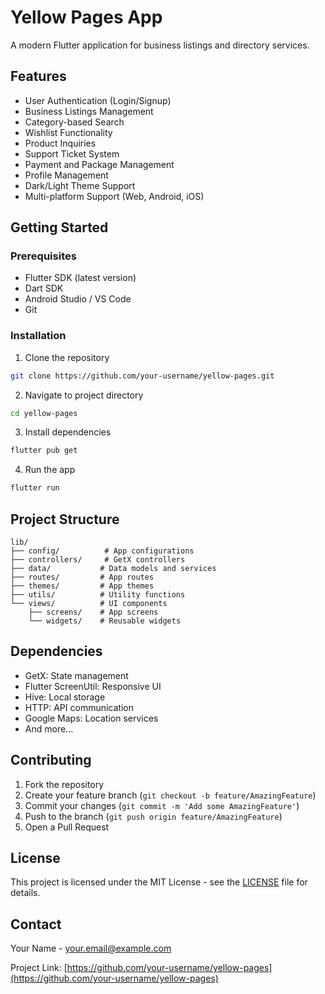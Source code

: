 # Yellow Pages App

A modern Flutter application for business listings and directory services.

## Features

- User Authentication (Login/Signup)
- Business Listings Management
- Category-based Search
- Wishlist Functionality
- Product Inquiries
- Support Ticket System
- Payment and Package Management
- Profile Management
- Dark/Light Theme Support
- Multi-platform Support (Web, Android, iOS)

## Getting Started

### Prerequisites

- Flutter SDK (latest version)
- Dart SDK
- Android Studio / VS Code
- Git

### Installation

1. Clone the repository
```bash
git clone https://github.com/your-username/yellow-pages.git
```

2. Navigate to project directory
```bash
cd yellow-pages
```

3. Install dependencies
```bash
flutter pub get
```

4. Run the app
```bash
flutter run
```

## Project Structure

```
lib/
├── config/          # App configurations
├── controllers/     # GetX controllers
├── data/           # Data models and services
├── routes/         # App routes
├── themes/         # App themes
├── utils/          # Utility functions
└── views/          # UI components
    ├── screens/    # App screens
    └── widgets/    # Reusable widgets
```

## Dependencies

- GetX: State management
- Flutter ScreenUtil: Responsive UI
- Hive: Local storage
- HTTP: API communication
- Google Maps: Location services
- And more...

## Contributing

1. Fork the repository
2. Create your feature branch (`git checkout -b feature/AmazingFeature`)
3. Commit your changes (`git commit -m 'Add some AmazingFeature'`)
4. Push to the branch (`git push origin feature/AmazingFeature`)
5. Open a Pull Request

## License

This project is licensed under the MIT License - see the [LICENSE](LICENSE) file for details.

## Contact

Your Name - your.email@example.com

Project Link: [https://github.com/your-username/yellow-pages](https://github.com/your-username/yellow-pages) 
